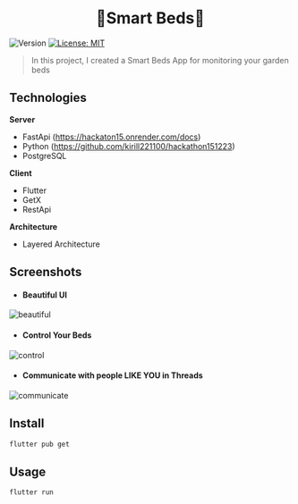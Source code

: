 <h1 align="center">🌿Smart Beds🌿</h1>
<p>
  <img alt="Version" src="https://img.shields.io/badge/version-1.0-blue.svg?cacheSeconds=2592000" />
  <a href="#" target="_blank">
    <img alt="License: MIT" src="https://img.shields.io/badge/License-MIT-yellow.svg" />
  </a>
</p>

> In this project, I created a Smart Beds App for monitoring your garden beds

## Technologies
**Server**
- FastApi (https://hackaton15.onrender.com/docs)
- Python (https://github.com/kirill221100/hackathon151223)
- PostgreSQL

**Client**
- Flutter
- GetX
- RestApi

**Architecture**
- Layered Architecture

## Screenshots
- #### Beautiful UI
![beautiful](https://github.com/DaDaDaTheoryNow/Smart-Beds/assets/105795587/b02c8fbd-ab91-44db-a76b-feb66d665131)

- #### Control Your Beds
![control](https://github.com/DaDaDaTheoryNow/Smart-Beds/assets/105795587/ecab9908-46b8-4346-9bde-b9acfaaabbe9)

- #### Communicate with people LIKE YOU in Threads
![communicate](https://github.com/DaDaDaTheoryNow/Smart-Beds/assets/105795587/683a3fde-bf5b-4510-8383-1c2bf7ba82d0)

## Install

```sh
flutter pub get
```

## Usage

```sh
flutter run
```
